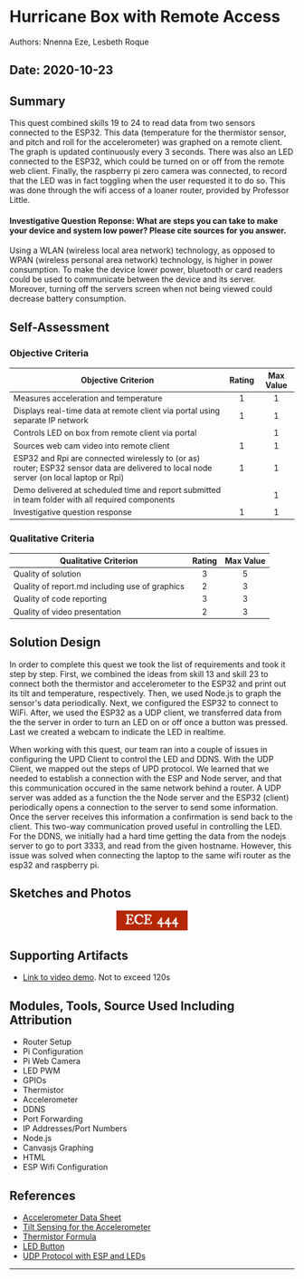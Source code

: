 # Hurricane Box with Remote Access
Authors: Nnenna Eze, Lesbeth Roque

Date: 2020-10-23
-----

## Summary
This quest combined skills 19 to 24 to read data from two sensors connected to the ESP32. This data (temperature for the thermistor sensor, and pitch and roll for the accelerometer) was graphed on a remote client. The graph is updated continuously every 3 seconds. There was also an LED connected to the ESP32, which could be turned on or off from the remote web client. Finally, the raspberry pi zero camera was connected, to record that the LED was in fact toggling when the user requested it to do so. This was done through the wifi access of a loaner router, provided by Professor Little. 

#### Investigative Question Reponse: What are steps you can take to make your device and system low power? Please cite sources for you answer.

Using a WLAN (wireless local area network) technology, as opposed to WPAN (wireless personal area network) technology, is higher in power consumption. To make the device lower power, bluetooth or card readers could be used to communicate between the device and its server. Moreover, turning off the servers screen when not being viewed could decrease battery consumption.


## Self-Assessment

### Objective Criteria

| Objective Criterion | Rating | Max Value  | 
|---------------------------------------------|:-----------:|:---------:|
| Measures acceleration and temperature | 1 |  1     | 
| Displays real-time data at remote client via portal using separate IP network | 1 |  1     | 
| Controls LED on box from remote client via portal |  |  1     | 
| Sources web cam video into remote client| 1 |  1     | 
| ESP32 and Rpi are connected wirelessly to (or as) router; ESP32 sensor data are delivered to local node server (on local laptop or Rpi) | 1 |  1     | 
| Demo delivered at scheduled time and report submitted in team folder with all required components |  |  1     | 
| Investigative question response| 1 |  1     | 



### Qualitative Criteria

| Qualitative Criterion | Rating | Max Value  | 
|---------------------------------------------|:-----------:|:---------:|
| Quality of solution | 3 |  5     | 
| Quality of report.md including use of graphics | 2 |  3     | 
| Quality of code reporting | 3 |  3     | 
| Quality of video presentation | 2 |  3     | 


## Solution Design
In order to complete this quest we took the list of requirements and took it step by step. First, we combined the ideas from skill 13 and skill 23 to connect both the thermistor and accelerometer to the ESP32 and print out its tilt and temperature, respectively. Then, we used Node.js to graph the sensor's data periodically. Next, we configured the ESP32 to connect to WiFi. After, we used the ESP32 as a UDP client, we transferred data from the the server in order to turn an LED on or off once a button was pressed. Last we created a webcam to indicate the LED in realtime.

When working with this quest, our team ran into a couple of issues in configuring the UPD Client to control the LED and DDNS. With the UDP Client, we mapped out the steps of UPD protocol. We learned that we needed to establish a connection with the ESP and Node server, and that this communication occured in the same network behind a router. A UDP server was added as a function the the Node server and the ESP32 (client) periodically opens a connection to the server to send some information. Once the server receives this information a confirmation is send back to the client. This two-way communication proved useful in controlling the LED. For the DDNS, we initially had a hard time getting the data from the nodejs server to go to port 3333, and read from the given hostname. However, this issue was solved when connecting the laptop to the same wifi router as the esp32 and raspberry pi. 


## Sketches and Photos
<center><img src="./images/ece444.png" width="25%" /></center>  
<center> </center>


## Supporting Artifacts
- [Link to video demo](). Not to exceed 120s


## Modules, Tools, Source Used Including Attribution
- Router Setup
- Pi Configuration
- Pi Web Camera
- LED PWM
- GPIOs
- Thermistor
- Accelerometer
- DDNS
- Port Forwarding
- IP Addresses/Port Numbers
- Node.js
- Canvasjs Graphing
- HTML
- ESP Wifi Configuration

## References
- [Accelerometer Data Sheet](https://cdn-learn.adafruit.com/assets/assets/000/070/556/original/adxl343.pdf?1549287964)
- [Tilt Sensing for the Accelerometer](https://wiki.dfrobot.com/How_to_Use_a_Three-Axis_Accelerometer_for_Tilt_Sensing)
- [Thermistor Formula](https://learn.adafruit.com/thermistor/using-a-thermistor)
- [LED Button](https://www.w3docs.com/snippets/html/how-to-make-button-onclick-in-html.html)
- [UDP Protocol with ESP and LEDs](https://www.allen.dj/esp8266-nodemcu-button-slider-remote-node-js-server/)

-----

